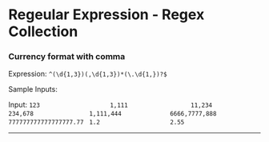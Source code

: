 # Regeular Expression - Regex Collection

### Currency format with comma

Expression: 
`^(\d{1,3})(,\d{1,3})*(\.\d{1,})?$`

Sample Inputs: 

Input:
`123                   `
`1,111                 `
`11,234                `
`234,678               `
`1,111,444             `
`6666,7777,888         `
`777777777777777777.77 `
`1.2                   `
`2.55                  `

---
